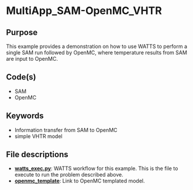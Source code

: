 # MultiApp_SAM-OpenMC_VHTR

## Purpose

This example provides a demonstration on how to use WATTS to perform a single SAM run followed by OpenMC, where temperature results from SAM are input to OpenMC.

## Code(s)
 
- SAM
- OpenMC

## Keywords
 
- Information transfer from SAM to OpenMC
- simple VHTR model

## File descriptions

- [__watts_exec.py__](watts_exec.py): WATTS workflow for this example. This is the file to execute to run the problem described above.
- [__openmc_template__](openmc_template.py): Link to OpenMC templated model.

